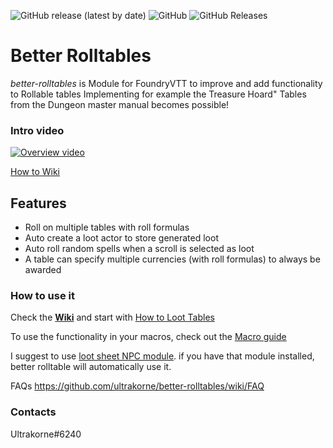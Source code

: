 <img alt="GitHub release (latest by date)" src="https://img.shields.io/github/v/release/ultrakorne/better-rolltables?style=flat-square"> <img alt="GitHub" src="https://img.shields.io/github/license/ultrakorne/better-rolltables?style=flat-square"> <img alt="GitHub Releases" src="https://img.shields.io/github/downloads/ultrakorne/better-rolltables/latest/total?style=flat-square">  

# Better Rolltables #
*better-rolltables* is Module for FoundryVTT to improve and add functionality to Rollable tables
Implementing for example the Treasure Hoard" Tables from the Dungeon master manual becomes possible!

### Intro video
[![Overview video](https://img.youtube.com/vi/TRg4y0joOKA/0.jpg)](https://www.youtube.com/watch?v=TRg4y0joOKA)

[How to Wiki](https://github.com/ultrakorne/better-rolltables/wiki)

## Features ##

* Roll on multiple tables with roll formulas
* Auto create a loot actor to store generated loot
* Auto roll random spells when a scroll is selected as loot
* A table can specify multiple currencies (with roll formulas) to always be awarded

### How to use it ###

Check the [**Wiki**](https://github.com/ultrakorne/better-rolltables/wiki) and start with [How to Loot Tables](https://github.com/ultrakorne/better-rolltables/wiki/Loot-Tables)

To use the functionality in your macros, check out the [Macro guide](https://github.com/ultrakorne/better-rolltables/wiki/API-for-macros-and-modules#how-to-roll-tables-from-macros)

I suggest to use [loot sheet NPC module](https://github.com/jopeek/fvtt-loot-sheet-npc-5e). if you have that module installed, better rolltable will automatically use it.

FAQs
https://github.com/ultrakorne/better-rolltables/wiki/FAQ

### Contacts
Ultrakorne#6240
